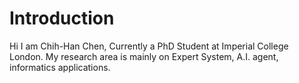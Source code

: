 # Introduction 

Hi I am Chih-Han Chen, Currently a PhD Student at Imperial College London. My research area is mainly on Expert System, A.I. agent, informatics applications.
